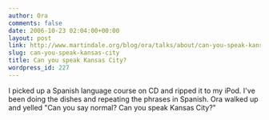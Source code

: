 ```yaml
---
author: Ora
comments: false
date: 2006-10-23 02:04:00+00:00
layout: post
link: http://www.martindale.org/blog/ora/talks/about/can-you-speak-kansas-city
slug: can-you-speak-kansas-city
title: Can you speak Kansas City?
wordpress_id: 227
---
```


I picked up a Spanish language course on CD and ripped it to my iPod. I've been doing the dishes and repeating the phrases in Spanish. Ora walked up and yelled "Can you say normal? Can you speak Kansas City?"

